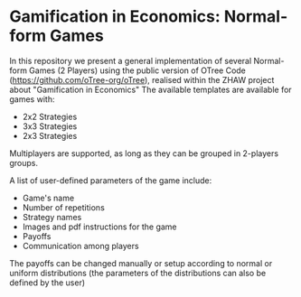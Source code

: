 # Gamification in Economics: Normal-form Games 

In this repository we present a general implementation of several Normal-form Games (2 Players) using the public version of OTree Code (https://github.com/oTree-org/oTree), realised within the ZHAW project about "Gamification in Economics"
The available templates are available for games with:
- 2x2 Strategies
- 3x3 Strategies
- 2x3 Strategies

Multiplayers are supported, as long as they can be grouped in 2-players groups.
 
A list of user-defined parameters of the game include:
- Game's name
- Number of repetitions
- Strategy names
- Images and pdf instructions for the game
- Payoffs
- Communication among players

The payoffs can be changed manually or setup according to normal or uniform distributions (the parameters of the distributions can also be defined by the user)

